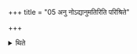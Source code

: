 +++
title = "05 अनु नोऽद्यानुमतिरिति परिश्रिते"

+++

<details><summary>थिते</summary>

अनु नोऽद्यानुमतिरिति परिश्रिते प्रतिप्रस्थाता पत्नीमुदानयति ५
</details>
